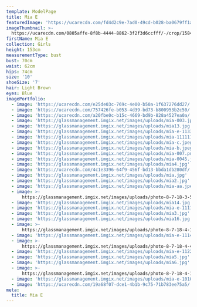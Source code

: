 ```yaml
---
template: ModelPage
title: Mia E
featuredImage: 'https://ucarecdn.com/fd4d2c9e-7ad0-49cd-b028-ba0679ff1af2/'
imageThumbnail: >-
  https://ucarecdn.com/0805affe-8f8b-4444-8862-3f2f3d6ccfff/-/crop/1584x2111/0,0/-/preview/
firstName: Mia E
collection: Girls
height: 153cm
measurementType: bust
bust: 70cm
waist: 62cm
hips: 74cm
size: '10'
shoeSize: '7'
hair: Light Brown
eyes: Blue
imagePortfolio:
  - image: 'https://ucarecdn.com/e25de03c-769c-4e00-b50a-1f637276dd27/'
  - image: 'https://ucarecdn.com/757426fe-b053-4d39-bd73-b800953b2c50/'
  - image: 'https://ucarecdn.com/a20fbe0c-b15c-4669-bd9b-828a4527ea0a/'
  - image: 'https://glassmanagement.imgix.net/images/uploads/mia-003.jpg'
  - image: 'https://glassmanagement.imgix.net/images/uploads/mia13.jpg'
  - image: 'https://glassmanagement.imgix.net/images/uploads/mia-e-1133.jpg'
  - image: 'https://glassmanagement.imgix.net/images/uploads/mia-111111.png'
  - image: 'https://glassmanagement.imgix.net/images/uploads/mia-c.jpeg'
  - image: 'https://glassmanagement.imgix.net/images/uploads/mia-b.jpeg'
  - image: 'https://glassmanagement.imgix.net/images/uploads/mia-007.png'
  - image: 'https://glassmanagement.imgix.net/images/uploads/mia-0045.jpg'
  - image: 'https://glassmanagement.imgix.net/images/uploads/mia4.jpg'
  - image: 'https://ucarecdn.com/4c1e3396-64f9-456f-bd13-bbda1db280df/'
  - image: 'https://glassmanagement.imgix.net/images/uploads/mia.jpg'
  - image: 'https://glassmanagement.imgix.net/images/uploads/mia2.jpg'
  - image: 'https://glassmanagement.imgix.net/images/uploads/mia-aa.jpeg'
  - image: >-
      https://glassmanagement.imgix.net/images/uploads/photo-8-7-18-3-52-44-am_preview.jpg
  - image: 'https://glassmanagement.imgix.net/images/uploads/mia14.jpg'
  - image: 'https://glassmanagement.imgix.net/images/uploads/mia-e-1111.jpg'
  - image: 'https://glassmanagement.imgix.net/images/uploads/mia3.jpg'
  - image: 'https://glassmanagement.imgix.net/images/uploads/mia16.jpg'
  - image: >-
      https://glassmanagement.imgix.net/images/uploads/photo-8-7-18-4-14-47-am_preview.jpg
  - image: 'https://glassmanagement.imgix.net/images/uploads/mia-e-1114.jpg'
  - image: >-
      https://glassmanagement.imgix.net/images/uploads/photo-8-7-18-4-46-05-am_preview.jpg
  - image: 'https://glassmanagement.imgix.net/images/uploads/mia-e-112222.jpg'
  - image: 'https://glassmanagement.imgix.net/images/uploads/mia5.jpg'
  - image: 'https://glassmanagement.imgix.net/images/uploads/mia6.jpg'
  - image: >-
      https://glassmanagement.imgix.net/images/uploads/photo-8-7-18-4-17-43-am_preview.jpg
  - image: 'https://glassmanagement.imgix.net/images/uploads/mia-e-1010101.png'
  - image: 'https://ucarecdn.com/19a68f07-dce1-4b1b-9c75-71b783ee75a5/'
meta:
  title: Mia E
---
```


